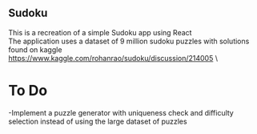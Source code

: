 ## Sudoku

This is a recreation of a simple Sudoku app using React \
The application uses a dataset of 9 million sudoku puzzles with solutions found on kaggle \
https://www.kaggle.com/rohanrao/sudoku/discussion/214005 \

# To Do

-Implement a puzzle generator with uniqueness check and difficulty selection instead of using the large dataset of puzzles

